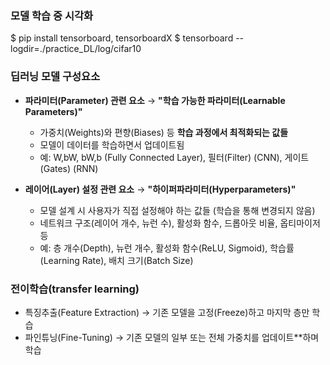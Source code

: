 ### 모델 학습 중 시각화
$ pip install tensorboard, tensorboardX
$ tensorboard --logdir=./practice_DL/log/cifar10

### 딥러닝 모델 구성요소
- **파라미터(Parameter) 관련 요소** → **"학습 가능한 파라미터(Learnable Parameters)"**
	- 가중치(Weights)와 편향(Biases) 등 **학습 과정에서 최적화되는 값들**
	- 모델이 데이터를 학습하면서 업데이트됨
	- 예: W,bW, bW,b (Fully Connected Layer), 필터(Filter) (CNN), 게이트(Gates) (RNN)

- **레이어(Layer) 설정 관련 요소** → **"하이퍼파라미터(Hyperparameters)"**
	- 모델 설계 시 사용자가 직접 설정해야 하는 값들 (학습을 통해 변경되지 않음)
	- 네트워크 구조(레이어 개수, 뉴런 수), 활성화 함수, 드롭아웃 비율, 옵티마이저 등
	- 예: 층 개수(Depth), 뉴런 개수, 활성화 함수(ReLU, Sigmoid), 학습률(Learning Rate), 배치 크기(Batch Size)

### 전이학습(transfer learning)
- 특징추출(Feature Extraction) → 기존 모델을 고정(Freeze)하고 마지막 층만 학습
- 파인튜닝(Fine-Tuning) → 기존 모델의 일부 또는 전체 가중치를 업데이트**하며 학습

